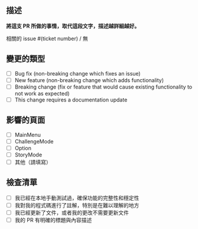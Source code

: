## 描述

**將這支 PR 所做的事情，取代這段文字，描述越詳細越好。**

相關的 issue #(ticket number) / 無

## 變更的類型

- [ ] Bug fix (non-breaking change which fixes an issue)
- [ ] New feature (non-breaking change which adds functionality)
- [ ] Breaking change (fix or feature that would cause existing functionality to not work as expected)
- [ ] This change requires a documentation update

## 影響的頁面

- [ ] MainMenu
- [ ] ChallengeMode
- [ ] Option
- [ ] StoryMode
- [ ] 其他（請填寫）

## 檢查清單

- [ ] 我已經在本地手動測試過，確保功能的完整性和穩定性
- [ ] 我對我的程式碼進行了註解，特別是在難以理解的地方
- [ ] 我已經更新了文件，或者我的更改不需要更新文件
- [ ] 我的 PR 有明確的標題與內容描述
